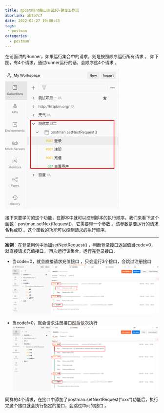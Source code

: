 ```yaml
---
title: 〖postman〗接口测试20-建立工作流
abbrlink: ab3b7c7
date: 2022-02-27 19:00:43
tags:
 - postman
categories:
  - postman
---
```


在前面讲的Runner，如果运行集合中的请求，则是按照顺序运行所有请求 。 <!-- more --> 如下图，有4个请求，通过runner运行的话，会顺序这4个请求 。

![img](/img/blog/postman/20/020-01.png)

接下来要学习的这个功能，在脚本中就可以控制脚本的执行顺序，我们来看下这个函数：postman.setNextRequest()，它需要带一个参数 。该参数是要运行的请求名称或ID 。这个函数的功能可以控制请求的执行顺序。

---

**案例**：在登录用例中添加setNextRequest() ，判断登录接口返回值当code=0，就直接请求充值接口。
再次运行该集合，运行完登录接口，
- 当code=0，就会直接请求充值接口 ，只会运行3个接口，会跳过注册接口
![img](/img/blog/postman/20/020-02.png)

- 当code!=0，就会请求注册接口然后依次执行
![img](/img/blog/postman/20/020-03.png)


同样的4个请求，在接口中添加了postman.setNextRequest("xxx")功能后，执行完这个接口就会执行指定的接口，会跳过中间的接口 。
